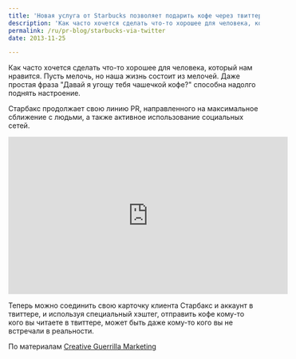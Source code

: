 ```yaml
---
title: 'Новая услуга от Starbucks позволяет подарить кофе через твиттер'
description: 'Как часто хочется сделать что-то хорошее для человека, который нам нравится. Пусть мелочь, но наша жизнь состоит из мелочей. Даже простая фраза &quot;Давай я угощу тебя чашечкой кофе?&quot; способна надолго поднять настроение.'
permalink: /ru/pr-blog/starbucks-via-twitter
date: 2013-11-25

---
```


Как часто хочется сделать что-то хорошее для человека, который нам нравится. Пусть мелочь, но наша жизнь состоит из мелочей. Даже простая фраза "Давай я угощу тебя чашечкой кофе?" способна надолго поднять настроение.

Старбакс продолжает свою линию PR, направленного на максимальное сближение с людьми, а также активное использование социальных сетей.

<iframe width="560" height="315" src="https://www.youtube.com/embed/AxPZj9x_Dsk" frameborder="0" allowfullscreen></iframe>

Теперь можно соединить свою карточку клиента Старбакс и аккаунт в твиттере, и используя специальный хэштег, отправить кофе кому-то кого вы читаете в твиттере, может быть даже кому-то кого вы не встречали в реальности.

По материалам <a href="https://www.creativeguerrillamarketing.com/social-media-marketing/starbucks-tweet-coffee-campaign-allows-users.gift-via-twitter/"> Creative Guerrilla Marketing</a>

